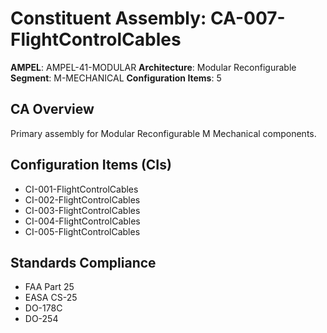 # Constituent Assembly: CA-007-FlightControlCables

**AMPEL**: AMPEL-41-MODULAR
**Architecture**: Modular Reconfigurable
**Segment**: M-MECHANICAL
**Configuration Items**: 5

## CA Overview
Primary assembly for Modular Reconfigurable M Mechanical components.

## Configuration Items (CIs)
- CI-001-FlightControlCables
- CI-002-FlightControlCables
- CI-003-FlightControlCables
- CI-004-FlightControlCables
- CI-005-FlightControlCables

## Standards Compliance
- FAA Part 25
- EASA CS-25
- DO-178C
- DO-254
